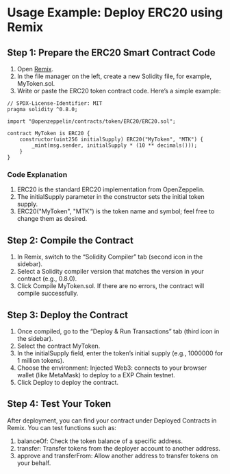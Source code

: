 # Usage Example: Deploy ERC20 using Remix

## Step 1: Prepare the ERC20 Smart Contract Code

1. Open [Remix](https://remix.ethereum.org/).
2. In the file manager on the left, create a new Solidity file, for example, MyToken.sol.
3. Write or paste the ERC20 token contract code. Here’s a simple example:

```solidity
// SPDX-License-Identifier: MIT
pragma solidity ^0.8.0;

import "@openzeppelin/contracts/token/ERC20/ERC20.sol";

contract MyToken is ERC20 {
    constructor(uint256 initialSupply) ERC20("MyToken", "MTK") {
        _mint(msg.sender, initialSupply * (10 ** decimals()));
    }
}
```

### Code Explanation

1. ERC20 is the standard ERC20 implementation from OpenZeppelin.
2. The initialSupply parameter in the constructor sets the initial token supply.
3. ERC20("MyToken", "MTK") is the token name and symbol; feel free to change them as desired.

## Step 2: Compile the Contract

1. In Remix, switch to the “Solidity Compiler” tab (second icon in the sidebar).
2. Select a Solidity compiler version that matches the version in your contract (e.g., 0.8.0).
3. Click Compile MyToken.sol. If there are no errors, the contract will compile successfully.

## Step 3: Deploy the Contract

1. Once compiled, go to the “Deploy & Run Transactions” tab (third icon in the sidebar).
2. Select the contract MyToken.
3. In the initialSupply field, enter the token’s initial supply (e.g., 1000000 for 1 million tokens).
4. Choose the environment: Injected Web3: connects to your browser wallet (like MetaMask) to deploy to a EXP Chain testnet.
5. Click Deploy to deploy the contract.

## Step 4: Test Your Token

After deployment, you can find your contract under Deployed Contracts in Remix. You can test functions such as:

1. balanceOf: Check the token balance of a specific address.
2. transfer: Transfer tokens from the deployer account to another address.
3. approve and transferFrom: Allow another address to transfer tokens on your behalf.

